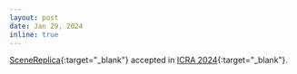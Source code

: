 ```yaml
---
layout: post
date: Jan 29, 2024
inline: true
---
```


[SceneReplica](https://irvlutd.github.io/SceneReplica){:target="_blank"} accepted in [ICRA 2024](https://2024.ieee-icra.org){:target="_blank"}.